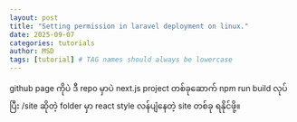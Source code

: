 ```yaml
---
layout: post
title: "Setting permission in laravel deployment on linux."
date: 2025-09-07
categories: tutorials
author: MSD
tags: [tutorial] # TAG names should always be lowercase
---
```

github page ကိုပဲ 
ဒီ repo မှာပဲ next.js project တစ်ခုဆောက်
npm run build လုပ်ပြီး
/site ဆိုတဲ့ folder မှာ react style လန်ပျံနေတဲ့ site တစ်ခု ရနိုင်ဖို့။


